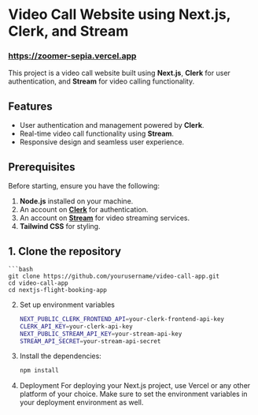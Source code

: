 # Video Call Website using Next.js, Clerk, and Stream
### https://zoomer-sepia.vercel.app

This project is a video call website built using **Next.js**, **Clerk** for user authentication, and **Stream** for video calling functionality.

## Features

- User authentication and management powered by **Clerk**.
- Real-time video call functionality using **Stream**.
- Responsive design and seamless user experience.
  
## Prerequisites

Before starting, ensure you have the following:

1. **Node.js** installed on your machine.
2. An account on [**Clerk**](https://clerk.dev/) for authentication.
3. An account on [**Stream**](https://getstream.io/) for video streaming services.
4. **Tailwind CSS** for styling.

## 1. Clone the repository
    ```bash
    git clone https://github.com/yourusername/video-call-app.git
    cd video-call-app
    cd nextjs-flight-booking-app


2. Set up environment variables

   ```bash
   NEXT_PUBLIC_CLERK_FRONTEND_API=your-clerk-frontend-api-key
   CLERK_API_KEY=your-clerk-api-key
   NEXT_PUBLIC_STREAM_API_KEY=your-stream-api-key
   STREAM_API_SECRET=your-stream-api-secret


3. Install the dependencies:
   ```bash
   npm install

4. Deployment 
For deploying your Next.js project, use Vercel or any other platform of your choice. Make sure to set the environment variables in your deployment environment as well.
